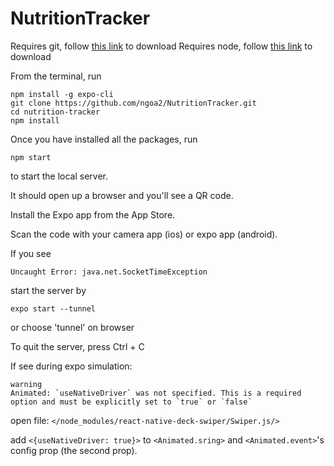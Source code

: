 # NutritionTracker

Requires git, follow [this link](https://git-scm.com/downloads) to download
Requires node, follow [this link](https://nodejs.org/en/download/) to download

From the terminal, run

```
npm install -g expo-cli
git clone https://github.com/ngoa2/NutritionTracker.git
cd nutrition-tracker
npm install
```

Once you have installed all the packages, run

```
npm start
```

to start the local server.

It should open up a browser and you'll see a QR code.

Install the Expo app from the App Store.

Scan the code with your camera app (ios) or expo app (android).

If you see

```
Uncaught Error: java.net.SocketTimeException
```

start the server by

```
expo start --tunnel
```
or choose 'tunnel' on browser

To quit the server, press Ctrl + C


If see during expo simulation:

```
warning
Animated: `useNativeDriver` was not specified. This is a required option and must be explicitly set to `true` or `false`
```

open file: `</node_modules/react-native-deck-swiper/Swiper.js/>`

add `<{useNativeDriver: true}>` to `<Animated.sring>` and `<Animated.event>`'s config prop (the second prop).
